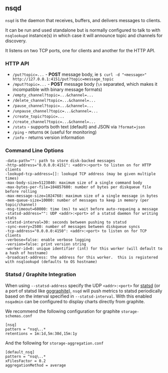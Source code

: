 ## nsqd

`nsqd` is the daemon that receives, buffers, and delivers messages to clients.

It can be run and used standalone but is normally configured to talk to with `nsqlookupd` 
instance(s) in which case it will announce topic and channels for discovery.

It listens on two TCP ports, one for clients and another for the HTTP API.

### HTTP API

* `/put?topic=...` - **POST** message body, ie `$ curl -d "<message>" http://127.0.0.1:4151/put?topic=message_topic`
* `/mput?topic=...` - **POST** message body (`\n` separated, which makes it incompatible with binary message formats)
* `/empty_channel?topic=...&channel=...`
* `/delete_channel?topic=...&channel=...`
* `/pause_channel?topic=...&channel=...`
* `/unpause_channel?topic=...&channel=...`
* `/create_topic?topic=...`
* `/create_channel?topic=...&channel=...`
* `/stats` - supports both text (default) and JSON via `?format=json`
* `/ping` - returns `OK` (useful for monitoring)
* `/info` - returns version information

### Command Line Options

    -data-path="": path to store disk-backed messages
    -http-address="0.0.0.0:4151": <addr>:<port> to listen on for HTTP clients
    -lookupd-tcp-address=[]: lookupd TCP address (may be given multiple times)
    -max-body-size=5123840: maximum size of a single command body
    -max-bytes-per-file=104857600: number of bytes per diskqueue file before rolling
    -max-message-size=1024768: maximum size of a single message in bytes
    -mem-queue-size=10000: number of messages to keep in memory (per topic/channel)
    -msg-timeout=60000: time (ms) to wait before auto-requeing a message
    -statsd-address="": UDP <addr>:<port> of a statsd daemon for writing stats
    -statsd-interval=30: seconds between pushing to statsd
    -sync-every=2500: number of messages between diskqueue syncs
    -tcp-address="0.0.0.0:4150": <addr>:<port> to listen on for TCP clients
    -verbose=false: enable verbose logging
    -version=false: print version string
    -worker-id=0: unique identifier (int) for this worker (will default to a hash of hostname)
    -broadcast-address: the address for this worker.  this is registered with nsqlookupd (defaults to OS hostname)
    
### Statsd / Graphite Integration

When using `--statsd-address` specify the UDP `<addr>:<port>` for
[statsd](https://github.com/etsy/statsd) (or a port of statsd like
[gographite](https://github.com/bitly/gographite)), `nsqd` will push metrics to statsd
periodically based on the interval specified in `--statsd-interval`. With this enabled `nsqadmin`
can be configured to display charts directly from graphite.

We recommend the following configuration for graphite `storage-schemas.conf`

```
[nsq]
pattern = ^nsq\..*
retentions = 1m:1d,5m:30d,15m:1y
````

And the following for `storage-aggregation.conf`

```
[default_nsq]
pattern = ^nsq\..*
xFilesFactor = 0.2 
aggregationMethod = average
```

